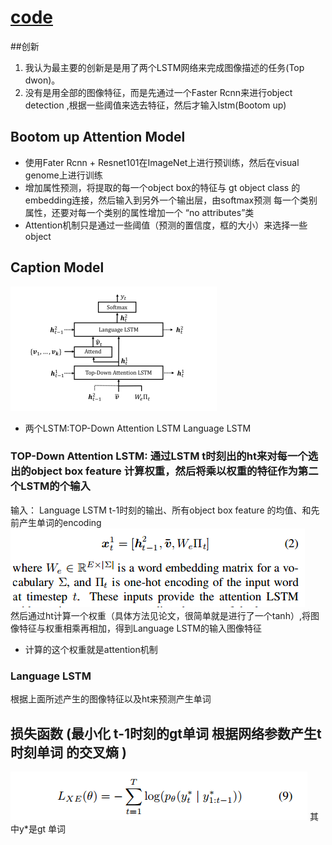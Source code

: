 # [code](http://www.panderson.me/up-down-attention)

##创新

1. 我认为最主要的创新是是用了两个LSTM网络来完成图像描述的任务(Top dwon)。
2. 没有是用全部的图像特征，而是先通过一个Faster Rcnn来进行object detection ,根据一些阈值来选去特征，然后才输入lstm(Bootom up)

##  Bootom up  Attention Model
* 使用Fater Rcnn + Resnet101在ImageNet上进行预训练，然后在visual genome上进行训练
* 增加属性预测，将提取的每一个object box的特征与 gt object class 的embedding连接，然后输入到另外一个输出层，由softmax预测
    每一个类别属性，还要对每一个类别的属性增加一个 “no attributes”类
* Attention机制只是通过一些阈值（预测的置信度，框的大小）来选择一些object

## Caption Model
![结构图](./images/botom_up_top_down.PNG)
* 两个LSTM:TOP-Down Attention LSTM   Language LSTM
### TOP-Down Attention LSTM: 通过LSTM t时刻出的ht来对每一个选出的object box feature 计算权重，然后将乘以权重的特征作为第二个LSTM的个输入   
输入： Language LSTM t-1时刻的输出、所有object box feature 的均值、和先前产生单词的encoding  
![attentionLSTM](./images/botom_up_top_down_attentionLSTM.PNG)  
然后通过ht计算一个权重（具体方法见论文，很简单就是进行了一个tanh）,将图像特征与权重相乘再相加，得到Language LSTM的输入图像特征  
* 计算的这个权重就是attention机制  

### Language LSTM
根据上面所述产生的图像特征以及ht来预测产生单词

## 损失函数 (最小化  t-1时刻的gt单词 根据网络参数产生t时刻单词 的交叉熵 )
![loss](./images/botm_up_top_dowm_loss.PNG)
其中y*是gt 单词


